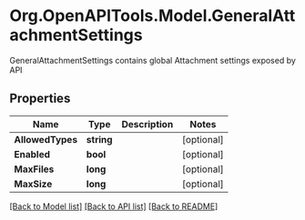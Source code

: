 # Org.OpenAPITools.Model.GeneralAttachmentSettings
GeneralAttachmentSettings contains global Attachment settings exposed by API

## Properties

Name | Type | Description | Notes
------------ | ------------- | ------------- | -------------
**AllowedTypes** | **string** |  | [optional] 
**Enabled** | **bool** |  | [optional] 
**MaxFiles** | **long** |  | [optional] 
**MaxSize** | **long** |  | [optional] 

[[Back to Model list]](../README.md#documentation-for-models) [[Back to API list]](../README.md#documentation-for-api-endpoints) [[Back to README]](../README.md)

